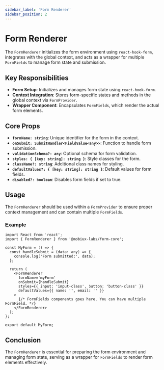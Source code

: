 ```yaml
---
sidebar_label: 'Form Renderer'
sidebar_position: 2
---
```


# Form Renderer

The `FormRenderer` initializes the form environment using `react-hook-form`, integrates with the global context, and acts as a wrapper for multiple `FormFields` to manage form state and submission.

## Key Responsibilities

- **Form Setup**: Initializes and manages form state using `react-hook-form`.
- **Context Integration**: Stores form-specific states and methods in the global context via `FormProvider`.
- **Wrapper Component**: Encapsulates `FormFields`, which render the actual form elements.

## Core Props

- **`formName: string`**: Unique identifier for the form in the context.
- **`onSubmit: SubmitHandler<FieldValue<any>>`**: Function to handle form submission.
- **`validationSchema?: any`**: Optional schema for form validation.
- **`styles: { [key: string]: string }`**: Style classes for the form.
- **`className?: string`**: Additional class names for styling.
- **`defaultValues?: { [key: string]: string }`**: Default values for form fields.
- **`disabled?: boolean`**: Disables form fields if set to true.

## Usage

The `FormRenderer` should be used within a `FormProvider` to ensure proper context management and can contain multiple `FormFields`.

### Example

```tsx
import React from 'react';
import { FormRenderer } from '@mobiux-labs/form-core';

const MyForm = () => {
  const handleSubmit = (data: any) => {
    console.log('Form submitted:', data);
  };

  return (
    <FormRenderer
      formName='myForm'
      onSubmit={handleSubmit}
      styles={{ input: 'input-class', button: 'button-class' }}
      defaultValues={{ name: '', email: '' }}
    >
      {/* FormFields components goes here. You can have multiple FormField. */}
    </FormRenderer>
  );
};

export default MyForm;
```

## Conclusion

The `FormRenderer` is essential for preparing the form environment and managing form state, serving as a wrapper for `FormFields` to render form elements effectively.
